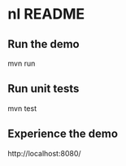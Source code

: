 # nl README

## Run the demo
mvn run

## Run unit tests
mvn test

## Experience the demo
http://localhost:8080/
